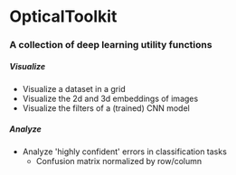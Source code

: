 
# OpticalToolkit

### A collection of deep learning utility functions

##### Visualize
- Visualize a dataset in a grid
- Visualize the 2d and 3d embeddings of images
- Visualize the filters of a (trained) CNN model

##### Analyze
- Analyze 'highly confident' errors in classification tasks
    - Confusion matrix normalized by row/column


